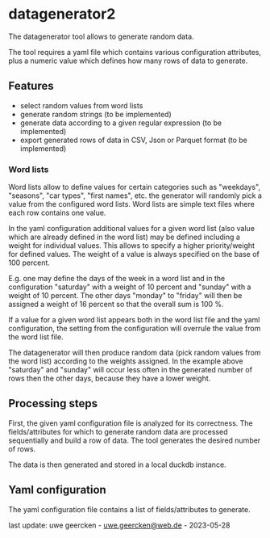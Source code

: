 # datagenerator2
The datagenerator tool allows to generate random data.

The tool requires a yaml file which contains various configuration attributes,
plus a numeric value which defines how many rows of data to generate.

## Features
- select random values from word lists
- generate random strings (to be implemented)
- generate data according to a given regular expression (to be implemented)
- export generated rows of data in CSV, Json or Parquet format (to be implemented)
### Word lists
Word lists allow to define values for certain categories such as "weekdays", "seasons", "car types",
"first names", etc. the generator will randomly pick a value from the configured word lists. Word lists are simple text files where each row contains one value.

In the yaml configuration additional values for a given word list (also value which are already defined in the word list) may be defined including a weight for individual values.
This allows to specify a higher priority/weight for defined values. The weight of a value is always specified on the base of 100 percent. 

E.g. one may define the days of the week in a word list and in the configuration "saturday" with a weight of 10 percent and 
"sunday" with a weight of 10 percent. The other days "monday" to "friday" will then be assigned a weight of 16 percent so that the overall sum is 100 %.

If a value for a given word list appears both in the word list file and the yaml configuration, the setting from the configuration will overrule the value from the word list file.

The datagenerator will then produce random data (pick random values from the word list) according to the weights assigned. In the example above "saturday" and "sunday" will occur
less often in the generated number of rows then the other days, because they have a lower weight.

## Processing steps
First, the given yaml configuration file is analyzed for its correctness. The fields/attributes for which to
generate random data are processed sequentially and build a row of data. The tool generates the desired number of rows.


The data is then generated and 
stored in a local duckdb instance.

## Yaml configuration
The yaml configuration file contains a list of fields/attributes to generate.






last update: uwe geercken - uwe.geercken@web.de - 2023-05-28
